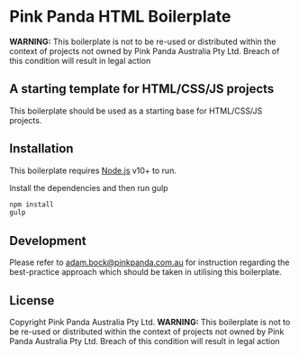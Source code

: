 # Pink Panda HTML Boilerplate
**WARNING:** This boilerplate is not to be re-used or distributed within the context of projects not owned by Pink Panda Australia Pty Ltd. Breach of this condition will result in legal action

## A starting template for HTML/CSS/JS projects
This boilerplate should be used as a starting base for HTML/CSS/JS projects.


## Installation
This boilerplate requires [Node.js](https://nodejs.org/) v10+ to run.

Install the dependencies and then run gulp

```sh
npm install
gulp
```


## Development
Please refer to adam.bock@pinkpanda.com.au for instruction regarding the best-practice approach which should be taken in utilising this boilerplate.

## License
Copyright Pink Panda Australia Pty Ltd.
**WARNING:** This boilerplate is not to be re-used or distributed within the context of projects not owned by Pink Panda Australia Pty Ltd. Breach of this condition will result in legal action
